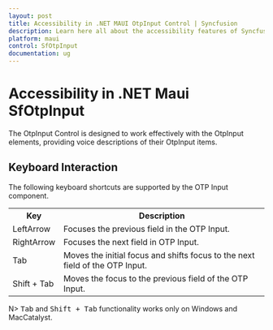 ```yaml
---
layout: post
title: Accessibility in .NET MAUI OtpInput Control | Syncfusion
description: Learn here all about the accessibility features of Syncfusion .NET MAUI OtpInput (SfOtpInput) control.
platform: maui
control: SfOtpInput
documentation: ug
---
```


# Accessibility in .NET Maui SfOtpInput

The OtpInput Control is designed to work effectively with the OtpInput elements, providing voice descriptions of their OtpInput items.

## Keyboard Interaction
The following keyboard shortcuts are supported by the OTP Input component.

<table>
<tr>
<th>
Key
</th>
<th>
Description
</th>
</tr>
<tr>
<td>
LeftArrow
</td>
<td>
Focuses the previous field in the OTP Input.
</td>
</tr>
<tr>
<td>
RightArrow
</td>
<td>
Focuses the next field in OTP Input.
</td>
</tr>
<tr>
<td>
Tab
</td>
<td>
Moves the initial focus and shifts focus to the next field of the OTP Input.
</td>
</tr>
<tr>
<td>
Shift + Tab
</td>
<td>
Moves the focus to the previous field of the OTP Input.
</td>
</tr>
</table>

N> <kbd>Tab</kbd> and <kbd>Shift + Tab</kbd> functionality works only on Windows and MacCatalyst.
